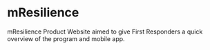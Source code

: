 # mResilience
mResilience Product Website aimed to give First Responders a quick overview of the program and mobile app. 
